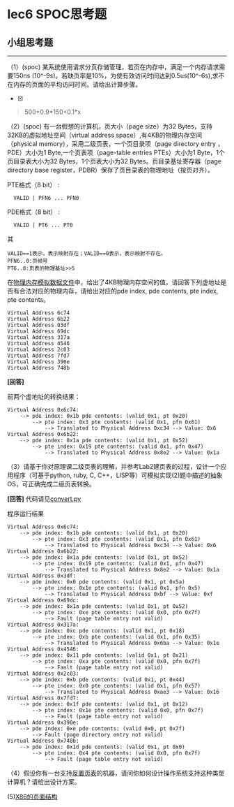 # lec6 SPOC思考题


## 小组思考题
---

（1）(spoc) 某系统使用请求分页存储管理，若页在内存中，满足一个内存请求需要150ns (10^-9s)。若缺页率是10%，为使有效访问时间达到0.5us(10^-6s),求不在内存的页面的平均访问时间。请给出计算步骤。 

- [x]  

> 500=0.9\*150+0.1\*x

（2）(spoc) 有一台假想的计算机，页大小（page size）为32 Bytes，支持32KB的虚拟地址空间（virtual address space）,有4KB的物理内存空间（physical memory），采用二级页表，一个页目录项（page directory entry ，PDE）大小为1 Byte,一个页表项（page-table entries
PTEs）大小为1 Byte，1个页目录表大小为32 Bytes，1个页表大小为32 Bytes。页目录基址寄存器（page directory base register，PDBR）保存了页目录表的物理地址（按页对齐）。

PTE格式（8 bit） :

```
  VALID | PFN6 ... PFN0
```
PDE格式（8 bit） :

```
  VALID | PT6 ... PT0
```
其

```
VALID==1表示，表示映射存在；VALID==0表示，表示映射不存在。
PFN6..0:页帧号
PT6..0:页表的物理基址>>5
```
在[物理内存模拟数据文件](./03-2-spoc-testdata.md)中，给出了4KB物理内存空间的值，请回答下列虚地址是否有合法对应的物理内存，请给出对应的pde index, pde contents, pte index, pte contents。

```
Virtual Address 6c74
Virtual Address 6b22
Virtual Address 03df
Virtual Address 69dc
Virtual Address 317a
Virtual Address 4546
Virtual Address 2c03
Virtual Address 7fd7
Virtual Address 390e
Virtual Address 748b
```

**[回答]**

前两个虚地址的转换结果：

```
Virtual Address 0x6c74:
	--> pde index: 0x1b pde contents: (valid 0x1, pt 0x20)
		--> pte index: 0x3 pte contents: (valid 0x1, pfn 0x61)
			--> Translated to Physical Address 0xc34 --> Value: 0x6
Virtual Address 0x6b22:
	--> pde index: 0x1a pde contents: (valid 0x1, pt 0x52)
		--> pte index: 0x19 pte contents: (valid 0x1, pfn 0x47)
			--> Translated to Physical Address 0x8e2 --> Value: 0x1a

```


（3）请基于你对原理课二级页表的理解，并参考Lab2建页表的过程，设计一个应用程序（可基于python, ruby, C, C++，LISP等）可模拟实现(2)题中描述的抽象OS，可正确完成二级页表转换。

**[回答]**
代码请见[convert.py](convert.py)

程序运行结果

```
Virtual Address 0x6c74:
	--> pde index: 0x1b pde contents: (valid 0x1, pt 0x20)
		--> pte index: 0x3 pte contents: (valid 0x1, pfn 0x61)
			--> Translated to Physical Address 0xc34 --> Value: 0x6
Virtual Address 0x6b22:
	--> pde index: 0x1a pde contents: (valid 0x1, pt 0x52)
		--> pte index: 0x19 pte contents: (valid 0x1, pfn 0x47)
			--> Translated to Physical Address 0x8e2 --> Value: 0x1a
Virtual Address 0x3df:
	--> pde index: 0x0 pde contents: (valid 0x1, pt 0x5a)
		--> pte index: 0x1e pte contents: (valid 0x1, pfn 0x5)
			--> Translated to Physical Address 0xbf --> Value: 0xf
Virtual Address 0x69dc:
	--> pde index: 0x1a pde contents: (valid 0x1, pt 0x52)
		--> pte index: 0xe pte contents: (valid 0x0, pfn 0x7f)
			--> Fault (page table entry not valid)
Virtual Address 0x317a:
	--> pde index: 0xc pde contents: (valid 0x1, pt 0x18)
		--> pte index: 0xb pte contents: (valid 0x1, pfn 0x35)
			--> Translated to Physical Address 0x6ba --> Value: 0x1e
Virtual Address 0x4546:
	--> pde index: 0x11 pde contents: (valid 0x1, pt 0x21)
		--> pte index: 0xa pte contents: (valid 0x0, pfn 0x7f)
			--> Fault (page table entry not valid)
Virtual Address 0x2c03:
	--> pde index: 0xb pde contents: (valid 0x1, pt 0x44)
		--> pte index: 0x0 pte contents: (valid 0x1, pfn 0x57)
			--> Translated to Physical Address 0xae3 --> Value: 0x16
Virtual Address 0x7fd7:
	--> pde index: 0x1f pde contents: (valid 0x1, pt 0x12)
		--> pte index: 0x1e pte contents: (valid 0x0, pfn 0x7f)
			--> Fault (page table entry not valid)
Virtual Address 0x390e:
	--> pde index: 0xe pde contents: (valid 0x0, pt 0x7f)
		--> Fault (page directory entry not valid)
Virtual Address 0x748b:
	--> pde index: 0x1d pde contents: (valid 0x1, pt 0x0)
		--> pte index: 0x4 pte contents: (valid 0x0, pfn 0x7f)
			--> Fault (page table entry not valid)
```


（4）假设你有一台支持[反置页表](http://en.wikipedia.org/wiki/Page_table#Inverted_page_table)的机器，请问你如何设计操作系统支持这种类型计算机？请给出设计方案。

 (5)[X86的页面结构](http://os.cs.tsinghua.edu.cn/oscourse/OS2015/lecture06#head-1f58ea81c046bd27b196ea2c366d0a2063b304ab)
